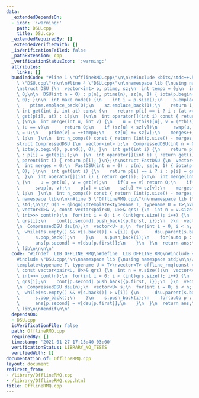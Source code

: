 ```yaml
---
data:
  _extendedDependsOn:
  - icon: ':warning:'
    path: DSU.cpp
    title: DSU.cpp
  _extendedRequiredBy: []
  _extendedVerifiedWith: []
  _isVerificationFailed: false
  _pathExtension: cpp
  _verificationStatusIcon: ':warning:'
  attributes:
    links: []
  bundledCode: "#line 1 \"OfflineRMQ.cpp\"\n\n\n#include <bits/stdc++.h>\n#line 1\
    \ \"DSU.cpp\"\n\n\n#line 4 \"DSU.cpp\"\n\nnamespace lib {\nusing namespace std;\n\
    \nstruct DSU {\n  vector<int> p, ptime, sz;\n  int tempo = 0;\n  int merges =\
    \ 0;\n\n  DSU(int n = 0) : p(n), ptime(n), sz(n, 1) { iota(p.begin(), p.end(),\
    \ 0); }\n\n  int make_node() {\n    int i = p.size();\n    p.emplace_back(i);\n\
    \    ptime.emplace_back(0);\n    sz.emplace_back(1);\n    return 1;\n  }\n\n \
    \ int get(int i, int at) const {\n    return p[i] == i ? i : (at >= ptime[i] ?\
    \ get(p[i], at) : i);\n  }\n\n  int operator[](int i) const { return get(i, tempo);\
    \ }\n\n  int merge(int u, int v) {\n    u = (*this)[u], v = (*this)[v];\n    if\
    \ (u == v)\n      return 0;\n    if (sz[u] < sz[v])\n      swap(u, v);\n    p[v]\
    \ = u;\n    ptime[v] = ++tempo;\n    sz[u] += sz[v];\n    merges++;\n    return\
    \ 1;\n  }\n\n  int n_comps() const { return (int)p.size() - merges; }\n};\n\n\
    struct CompressedDSU {\n  vector<int> p;\n  CompressedDSU(int n = 0) : p(n) {\
    \ iota(p.begin(), p.end(), 0); }\n  int get(int i) {\n    return p[i] == i ? i\
    \ : p[i] = get(p[i]);\n  }\n  int operator[](int i) { return get(i); }\n  int&\
    \ parent(int i) { return p[i]; }\n};\n\nstruct FastDSU {\n  vector<int> p, sz;\n\
    \  int merges = 0;\n  FastDSU(int n = 0) : p(n), sz(n, 1) { iota(p.begin(), p.end(),\
    \ 0); }\n\n  int get(int i) {\n    return p[i] == i ? i : p[i] = get(p[i]);\n\
    \  }\n  int operator[](int i) { return get(i); }\n\n  int merge(int u, int v)\
    \ {\n    u = get(u), v = get(v);\n    if(u == v) return 0;\n    if(sz[u] < sz[v])\n\
    \      swap(u, v);\n    p[v] = u;\n    sz[u] += sz[v];\n    merges++;\n    return\
    \ 1;\n  }\n\n  int n_comps() const { return (int)p.size() - merges; }\n};\n} //\
    \ namespace lib\n\n\n#line 5 \"OfflineRMQ.cpp\"\n\nnamespace lib {\nusing namespace\
    \ std;\n\n// O(n + qlogn)\ntemplate<typename T, typename U = T>\nvector<T> offline_rmq(const\
    \ vector<T>& v, const vector<pair<U, U>>& qrs) {\n  int n = v.size();\n  vector<vector<pair<U,\
    \ int>>> cont(n);\n  for(int i = 0; i < (int)qrs.size(); i++) {\n    auto p =\
    \ qrs[i];\n    cont[p.second].push_back({p.first, i});\n  }\n  vector<T> ans(qrs.size());\n\
    \n  CompressedDSU dsu(n);\n  vector<U> s;\n  for(int i = 0; i < n; i++) {\n  \
    \  while(!s.empty() && v[s.back()] > v[i]) {\n      dsu.parent(s.back()) = i;\n\
    \      s.pop_back();\n    }\n    s.push_back(i);\n    for(auto p : cont[i]) {\n\
    \      ans[p.second] = v[dsu[p.first]];\n    }\n  }\n  return ans;\n}\n} // namespace\
    \ lib\n\n\n\n"
  code: "#ifndef _LIB_OFFLINE_RMQ\n#define _LIB_OFFLINE_RMQ\n#include <bits/stdc++.h>\n\
    #include \"DSU.cpp\"\n\nnamespace lib {\nusing namespace std;\n\n// O(n + qlogn)\n\
    template<typename T, typename U = T>\nvector<T> offline_rmq(const vector<T>& v,\
    \ const vector<pair<U, U>>& qrs) {\n  int n = v.size();\n  vector<vector<pair<U,\
    \ int>>> cont(n);\n  for(int i = 0; i < (int)qrs.size(); i++) {\n    auto p =\
    \ qrs[i];\n    cont[p.second].push_back({p.first, i});\n  }\n  vector<T> ans(qrs.size());\n\
    \n  CompressedDSU dsu(n);\n  vector<U> s;\n  for(int i = 0; i < n; i++) {\n  \
    \  while(!s.empty() && v[s.back()] > v[i]) {\n      dsu.parent(s.back()) = i;\n\
    \      s.pop_back();\n    }\n    s.push_back(i);\n    for(auto p : cont[i]) {\n\
    \      ans[p.second] = v[dsu[p.first]];\n    }\n  }\n  return ans;\n}\n} // namespace\
    \ lib\n\n#endif\n\n"
  dependsOn:
  - DSU.cpp
  isVerificationFile: false
  path: OfflineRMQ.cpp
  requiredBy: []
  timestamp: '2021-01-27 17:15:40-03:00'
  verificationStatus: LIBRARY_NO_TESTS
  verifiedWith: []
documentation_of: OfflineRMQ.cpp
layout: document
redirect_from:
- /library/OfflineRMQ.cpp
- /library/OfflineRMQ.cpp.html
title: OfflineRMQ.cpp
---
```

